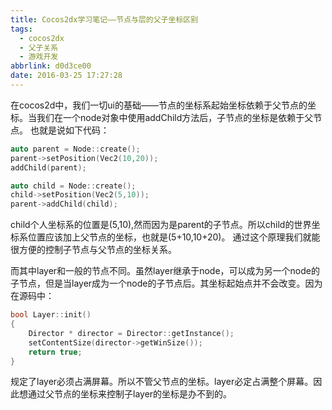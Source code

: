 ```yaml
---
title: Cocos2dx学习笔记——节点与层的父子坐标区别
tags:
  - cocos2dx
  - 父子关系
  - 游戏开发
abbrlink: d0d3ce00
date: 2016-03-25 17:27:28
---
```


在cocos2d中，我们一切ui的基础——节点的坐标系起始坐标依赖于父节点的坐标。当我们在一个node对象中使用addChild方法后，子节点的坐标是依赖于父节点。
也就是说如下代码：
```cpp
auto parent = Node::create();
parent->setPosition(Vec2(10,20));
addChild(parent);

auto child = Node::create();
child->setPosition(Vec2(5,10));
parent->addChild(child);
```
child个人坐标系的位置是(5,10),然而因为是parent的子节点。所以child的世界坐标系位置应该加上父节点的坐标，也就是(5+10,10+20)。
通过这个原理我们就能很方便的控制子节点与父节点的坐标关系。

而其中layer和一般的节点不同。虽然layer继承于node，可以成为另一个node的子节点，但是当layer成为一个node的子节点后。其坐标起始点并不会改变。因为在源码中：
```cpp
bool Layer::init()
{
    Director * director = Director::getInstance();
    setContentSize(director->getWinSize());
    return true;
}
```
规定了layer必须占满屏幕。所以不管父节点的坐标。layer必定占满整个屏幕。因此想通过父节点的坐标来控制子layer的坐标是办不到的。
